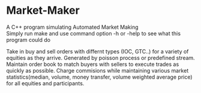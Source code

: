 # Market-Maker
A C++ program simulating Automated Market Making  
Simply run make and use command option -h or -help to see what this program could do

Take in buy and sell orders with differnt types (IOC, GTC..) for a variety of equities as they arrive. Generated by poisson process or predefined stream. Maintain order book to match buyers with sellers to execute trades as quickly as possible. Charge commisions while maintaining various market statistics(median, volume, money transfer, volume weighted average price) for all equities and participants. 
